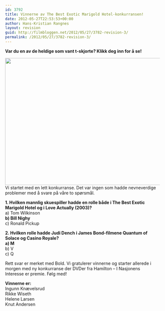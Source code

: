 ```yaml
---
id: 3792
title: Vinnerne av The Best Exotic Marigold Hotel-konkurransen!
date: 2012-05-27T22:53:53+00:00
author: Hans-Kristian Rangnes
layout: revision
guid: http://filmbloggen.net/2012/05/27/3782-revision-3/
permalink: /2012/05/27/3782-revision-3/
---
```

**Var du en av de heldige som vant t-skjorte? Klikk deg inn for å se!**<!--more-->

  
<img class="alignnone size-large wp-image-3657" src="http://filmbloggen.net/wp-content/uploads//2012/05/the-best-exotic-620x413.jpg" alt="" width="620" height="413" />  
Vi startet med en lett konkurranse. Det var ingen som hadde nevneverdige problemer med å svare på våre to spørsmål.

**1. Hvilken mannlig skuespiller hadde en rolle både i The Best Exotic Marigold Hotel og i Love Actually (2003)?**  
a) Tom Wilkinson  
**b) Bill Nighy**  
c) Ronald Pickup

**2. Hvilken rolle hadde Judi Dench i James Bond-filmene Quantum of Solace og Casino Royale?**  
**a) M**  
b) V  
c) Q

Rett svar er merket med Bold. Vi gratulerer vinnerne og starter allerede i morgen med ny konkurranse der DVDer fra Hamilton &#8211; I Nasjonens Interesse er premie. Følg med!

**Vinnerne er:**  
Ingunn Knævelsrud  
Rikke Wiseth  
Helene Larsen  
Knut Andersen
